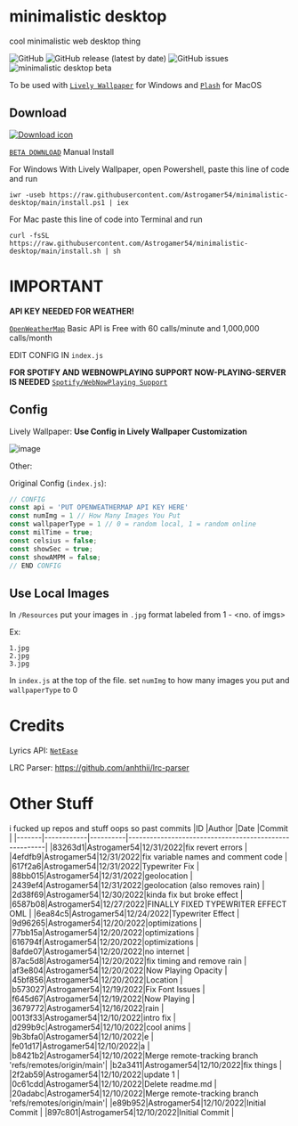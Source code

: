 
# minimalistic desktop

cool minimalistic web desktop thing

![GitHub](https://img.shields.io/github/license/Astrogamer54/minimalistic-desktop)
![GitHub release (latest by date)](https://img.shields.io/github/v/release/Astrogamer54/minimalistic-desktop?include_prereleases)
![GitHub issues](https://img.shields.io/github/issues-raw/Astrogamer54/minimalistic-desktop)
![minimalistic desktop beta](https://user-images.githubusercontent.com/78519393/210684522-f8c8d1fe-a0e0-416f-a84d-987241c2f572.gif)

To be used with [`Lively Wallpaper`](https://rocksdanister.github.io/lively/) for Windows and [`Plash`](https://github.com/sindresorhus/Plash) for MacOS

## Download

[![Download icon](https://img.shields.io/badge/dynamic/json?color=orange&label=Download&query=$.0.tag_name&url=https://api.github.com/repos/Astrogamer54/minimalistic-desktop/releases&style=for-the-badge)](https://github.com/Astrogamer54/minimalistic-desktop/archive/refs/tags/v1.2.0-beta2.zip)

[`BETA DOWNLOAD`](https://github.com/Astrogamer54/minimalistic-desktop/releases/tag/1.2.0-beta2) Manual Install

For Windows With Lively Wallpaper, open Powershell, paste this line of code and run

```iwr -useb https://raw.githubusercontent.com/Astrogamer54/minimalistic-desktop/main/install.ps1 | iex```

For Mac paste this line of code into Terminal and run

```curl -fsSL https://raw.githubusercontent.com/Astrogamer54/minimalistic-desktop/main/install.sh | sh```

# IMPORTANT

**API KEY NEEDED FOR WEATHER!**

[`OpenWeatherMap`](https://openweathermap.org/price)
Basic API is Free with 60 calls/minute  and 1,000,000 calls/month

EDIT CONFIG IN `index.js`

**FOR SPOTIFY AND WEBNOWPLAYING SUPPORT NOW-PLAYING-SERVER IS NEEDED**
[`Spotify/WebNowPlaying Support`](https://github.com/Astrogamer54/now-playing-server)

## Config

Lively Wallpaper:
**Use Config in Lively Wallpaper Customization**

![image](https://user-images.githubusercontent.com/78519393/211221219-3283be94-e23b-4cef-94bf-9c15ac4bc887.png)

Other:

Original Config (`index.js`):

```js
// CONFIG
const api = 'PUT OPENWEATHERMAP API KEY HERE'
const numImg = 1 // How Many Images You Put
const wallpaperType = 1 // 0 = random local, 1 = random online
const milTime = true;
const celsius = false;
const showSec = true;
const showAMPM = false;
// END CONFIG
```

## Use Local Images

In `/Resources` put your images in `.jpg` format labeled from 1 - <no. of imgs>

Ex:

```text
1.jpg
2.jpg
3.jpg
```

In `index.js` at the top of the file. set `numImg` to how many images you put and `wallpaperType` to 0

# Credits

Lyrics API: [`NetEase`](https://music.xianqiao.wang/neteaseapiv2)

LRC Parser: <https://github.com/anhthii/lrc-parser>

# Other Stuff

i fucked up repos and stuff oops so
past commits
|ID     |Author      |Date      |Commit                                                 |
|-------|------------|----------|-------------------------------------------------------|
|83263d1|Astrogamer54|12/31/2022|fix revert errors                                      |
|4efdfb9|Astrogamer54|12/31/2022|fix variable names and comment code                    |
|617f2a6|Astrogamer54|12/31/2022|Typewriter Fix                                         |
|88bb015|Astrogamer54|12/31/2022|geolocation                                            |
|2439ef4|Astrogamer54|12/31/2022|geolocation (also removes rain)                        |
|2d38f69|Astrogamer54|12/30/2022|kinda fix but broke effect                             |
|6587b08|Astrogamer54|12/27/2022|FINALLY FIXED TYPEWRITER EFFECT OML                    |
|6ea84c5|Astrogamer54|12/24/2022|Typewriter Effect                                      |
|9d96265|Astrogamer54|12/20/2022|optimizations                                          |
|77bb15a|Astrogamer54|12/20/2022|optimizations                                          |
|616794f|Astrogamer54|12/20/2022|optimizations                                          |
|8afde07|Astrogamer54|12/20/2022|no internet                                            |
|87ac5d8|Astrogamer54|12/20/2022|fix timing and remove rain                             |
|af3e804|Astrogamer54|12/20/2022|Now Playing Opacity                                    |
|45bf856|Astrogamer54|12/20/2022|Location                                               |
|b573027|Astrogamer54|12/19/2022|Fix Font Issues                                        |
|f645d67|Astrogamer54|12/19/2022|Now Playing                                            |
|3679772|Astrogamer54|12/16/2022|rain                                                   |
|0013f33|Astrogamer54|12/10/2022|intro fix                                              |
|d299b9c|Astrogamer54|12/10/2022|cool anims                                             |
|9b3bfa0|Astrogamer54|12/10/2022|e                                                      |
|fe01d17|Astrogamer54|12/10/2022|a                                                      |
|b8421b2|Astrogamer54|12/10/2022|Merge remote-tracking branch 'refs/remotes/origin/main'|
|b2a3411|Astrogamer54|12/10/2022|fix things                                             |
|2f2ab59|Astrogamer54|12/10/2022|update 1                                               |
|0c61cdd|Astrogamer54|12/10/2022|Delete readme.md                                       |
|20adabc|Astrogamer54|12/10/2022|Merge remote-tracking branch 'refs/remotes/origin/main'|
|e89b952|Astrogamer54|12/10/2022|Initial Commit                                         |
|897c801|Astrogamer54|12/10/2022|Initial Commit                                         |
